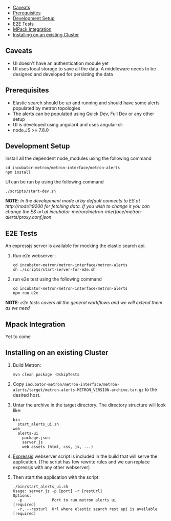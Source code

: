 - [Caveats](#caveats)
- [Prerequisites](#prerequisites)
- [Development Setup](#development-setup)
- [E2E Tests](#e2e-test)
- [MPack Integration](#mpack-integration)
- [Installing on an existing Cluster](#installing-on-an-existing-cluster)

## Caveats
* UI doesn't have an authentication module yet
* UI uses local storage to save all the data.  A middleware needs to be designed and developed for persisting the data

## Prerequisites
* Elastic search should be up and running and should have some alerts populated by metron topologies
* The alerts can be populated using Quick Dev, Full Dev  or any other setup
* UI is developed using angular4 and uses angular-cli
* node.JS >= 7.8.0

## Development Setup

Install all the dependent node_modules using the following command
```
cd incubator-metron/metron-interface/metron-alerts
npm install
```
UI can be run by using the following command
```
./scripts/start-dev.sh
```
**NOTE**: *In the development mode ui by default connects to ES at http://node1:9200 for fetching data. If you wish to change it you can change the ES url at incubator-metron/metron-interface/metron-alerts/proxy.conf.json*

## E2E Tests

An expressjs server is available for mocking the elastic search api.

1. Run e2e webserver :
    ```
    cd incubator-metron/metron-interface/metron-alerts
    sh ./scripts/start-server-for-e2e.sh
    ```

1. run e2e test using the following command
    ```
    cd incubator-metron/metron-interface/metron-alerts
    npm run e2e
    ```

**NOTE**: *e2e tests covers all the general workflows and we will extend them as we need*

## Mpack Integration
Yet to come

## Installing on an existing Cluster
1. Build Metron:
    ```
    mvn clean package -DskipTests
    ```

1. Copy `incubator-metron/metron-interface/metron-alerts/target/metron-alerts-METRON_VERSION-archive.tar.gz` to the desired host.

1. Untar the archive in the target directory.  The directory structure will look like:
    ```
    bin
      start_alerts_ui.sh
    web
      alerts-ui
        package.json
        server.js
        web assets (html, css, js, ...)
    ```

1. [Expressjs](https://github.com/expressjs/express) webserver script is included in the build that will serve the application. (The script has few rewrite rules and we can replace expressjs with any other webserver)

1. Then start the application with the script:
    ```
    ./bin/start_alerts_ui.sh
    Usage: server.js -p [port] -r [restUrl]
    Options:
      -p             Port to run metron alerts ui                [required]
      -r, --resturl  Url where elastic search rest api is available  [required]
    ```
